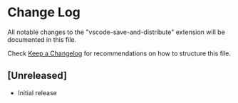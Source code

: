 # Change Log

All notable changes to the "vscode-save-and-distribute" extension will be documented in this file.

Check [Keep a Changelog](http://keepachangelog.com/) for recommendations on how to structure this file.

## [Unreleased]

- Initial release